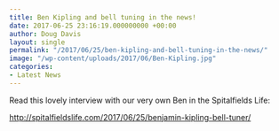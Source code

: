 ```yaml
---
title: Ben Kipling and bell tuning in the news!
date: 2017-06-25 23:16:19.000000000 +00:00
author: Doug Davis
layout: single
permalink: "/2017/06/25/ben-kipling-and-bell-tuning-in-the-news/"
image: "/wp-content/uploads/2017/06/Ben-Kipling.jpg"
categories:
- Latest News
---
```

Read this lovely interview with our very own Ben in the Spitalfields Life:

 <a href="http://spitalfieldslife.com/2017/06/25/benjamin-kipling-bell-tuner/" target="_blank" rel="noopener">http://spitalfieldslife.com/2017/06/25/benjamin-kipling-bell-tuner/</a>

